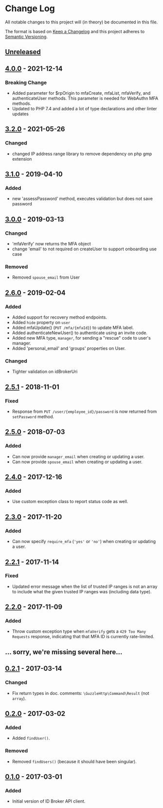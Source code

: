 # Change Log
All notable changes to this project will (in theory) be documented in this file.

The format is based on [Keep a Changelog](http://keepachangelog.com/)
and this project adheres to [Semantic Versioning](http://semver.org/).

## [Unreleased]

## [4.0.0] - 2021-12-14
### Breaking Change
- Added parameter for $rpOrigin to mfaCreate, mfaList, mfaVerify, and authenticateUser
  methods. This parameter is needed for WebAuthn MFA methods. 
- Updated to PHP 7.4 and added a lot of type declarations and other linter updates

## [3.2.0] - 2021-05-26
### Changed
- changed IP address range library to remove dependency on php gmp extension

## [3.1.0] - 2019-04-10
### Added
- new 'assessPassword' method, executes validation but does not save password

## [3.0.0] - 2019-03-13
### Changed
- 'mfaVerify' now returns the MFA object
- change 'email' to not required on createUser to support onboarding use case
### Removed
- Removed `spouse_email` from User

## [2.6.0] - 2019-02-04
### Added
- Added support for recovery method endpoints.
- Added `hide` property on `user`
- Added mfaUpdate() (`PUT /mfa/{mfaId}`) to update MFA label.
- Added authenticateNewUser() to authenticate using an invite code.
- Added new MFA type, `manager`, for sending a "rescue" code to user's manager.
- Added 'personal_email' and 'groups' properties on User.
### Changed
- Tighter validation on idBrokerUri

## [2.5.1] - 2018-11-01
### Fixed
- Response from `PUT /user/{employee_id}/password` is now returned from `setPassword` method.

## [2.5.0] - 2018-07-03
### Added
- Can now provide `manager_email` when creating or updating a user.
- Can now provide `spouse_email` when creating or updating a user.

## [2.4.0] - 2017-12-16
### Added
- Use custom exception class to report status code as well.

## [2.3.0] - 2017-11-20
### Added
- Can now specify `require_mfa` (`'yes'` or `'no'`) when creating or updating
  a user.

## [2.2.1] - 2017-11-14
### Fixed
- Updated error message when the list of trusted IP ranges is not an array to
  include what the given trusted IP ranges was (including data type).

## [2.2.0] - 2017-11-09
### Added
- Throw custom exception type when `mfaVerify` gets a `429 Too Many Requests`
  response, indicating that that MFA ID is currently rate-limited.

## ... sorry, we're missing several here...

## [0.2.1] - 2017-03-14
### Changed
- Fix return types in doc. comments: `\GuzzleHttp\Command\Result` (not `array`).

## [0.2.0] - 2017-03-02
### Added
- Added `findUser()`.

### Removed
- Removed `findUsers()` (because it should have been singular).

## [0.1.0] - 2017-03-01
### Added
- Initial version of ID Broker API client.

[Unreleased]: https://github.com/silinternational/idp-id-broker-php-client/compare/4.0.0...HEAD
[4.0.0]: https://github.com/silinternational/idp-id-broker-php-client/compare/3.2.0...4.0.0
[3.2.0]: https://github.com/silinternational/idp-id-broker-php-client/compare/3.1.0...3.2.0
[3.1.0]: https://github.com/silinternational/idp-id-broker-php-client/compare/3.0.0...3.1.0
[3.0.0]: https://github.com/silinternational/idp-id-broker-php-client/compare/2.6.0...3.0.0
[2.6.0]: https://github.com/silinternational/idp-id-broker-php-client/compare/2.5.1...2.6.0
[2.5.1]: https://github.com/silinternational/idp-id-broker-php-client/compare/2.5.0...2.5.1
[2.5.0]: https://github.com/silinternational/idp-id-broker-php-client/compare/2.4.0...2.5.0
[2.4.0]: https://github.com/silinternational/idp-id-broker-php-client/compare/2.3.0...2.4.0
[2.3.0]: https://github.com/silinternational/idp-id-broker-php-client/compare/2.2.1...2.3.0
[2.2.1]: https://github.com/silinternational/idp-id-broker-php-client/compare/2.2.0...2.2.1
[2.2.0]: https://github.com/silinternational/idp-id-broker-php-client/compare/2.1.2...2.2.0
[0.2.1]: https://github.com/silinternational/idp-id-broker-php-client/compare/0.2.0...0.2.1
[0.2.0]: https://github.com/silinternational/idp-id-broker-php-client/compare/0.1.0...0.2.0
[0.1.0]: https://github.com/silinternational/idp-id-broker-php-client/compare/071923e...0.1.0
